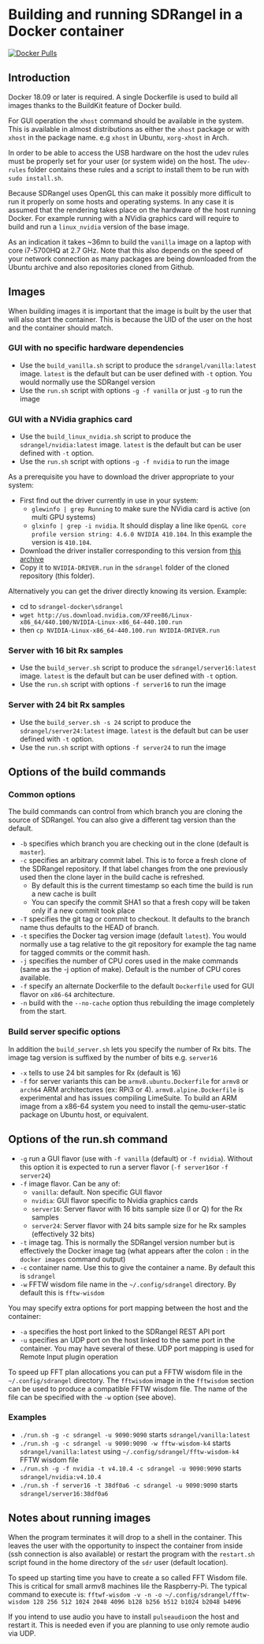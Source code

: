 <h1>Building and running SDRangel in a Docker container</h1>

[![Docker Pulls](https://img.shields.io/docker/pulls/f4exb06/sdrangelsrv)](https://hub.docker.com/repository/docker/f4exb06/sdrangelsrv)

<h2>Introduction</h2>

Docker 18.09 or later is required. A single Dockerfile is used to build all images thanks to the BuildKit feature of Docker build.

For GUI operation the `xhost` command should be available in the system. This is available in almost distributions as either the `xhost` package or with `xhost` in the package name. e.g `xhost` in Ubuntu, `xorg-xhost` in Arch.

In order to be able to access the USB hardware on the host the udev rules must be properly set for your user (or system wide) on the host. The `udev-rules` folder contains these rules and a script to install them to be run with `sudo install.sh`.

Because SDRangel uses OpenGL this can make it possibly more difficult to run it properly on some hosts and operating systems.  In any case it is assumed that the rendering takes place on the hardware of the host running Docker. For example running with a NVidia graphics card will require to build and run a `linux_nvidia` version of the base image.

As an indication it takes ~36mn to build the `vanilla` image on a laptop with core i7-5700HQ at 2.7 GHz. Note that this also depends on the speed of your network connection as many packages are being downloaded from the Ubuntu archive and also repositories cloned from Github.

<h2>Images</h2>

When building images it is important that the image is built by the user that will also start the container. This is because the UID of the user on the host and the container should match.

<h3>GUI with no specific hardware dependencies</h3>

  - Use the `build_vanilla.sh` script to produce the `sdrangel/vanilla:latest` image. `latest` is the default but can be user defined with `-t` option. You would normally use the SDRangel version
  - Use the `run.sh` script with options `-g -f vanilla` or just `-g` to run the image

<h3>GUI with a NVidia graphics card</h3>

  - Use the `build_linux_nvidia.sh` script to produce the `sdrangel/nvidia:latest` image. `latest` is the default but can be user defined with `-t` option.
  - Use the `run.sh` script with options `-g -f nvidia` to run the image

As a prerequisite you have to download the driver appropriate to your system:

  - First find out the driver currently in use in your system:
    - `glewinfo | grep Running` to make sure the NVidia card is active (on multi GPU systems)
    - `glxinfo | grep -i nvidia`. It should display a line like `OpenGL core profile version string: 4.6.0 NVIDIA 410.104`. In this example the version is `410.104`.
  - Download the driver installer corresponding to this version from [this archive](https://www.nvidia.com/object/linux-amd64-display-archive.html)
  - Copy it to `NVIDIA-DRIVER.run` in the `sdrangel` folder of the cloned repository (this folder).

Alternatively you can get the driver directly knowing its version. Example:

  - cd to `sdrangel-docker\sdrangel`
  - `wget http://us.download.nvidia.com/XFree86/Linux-x86_64/440.100/NVIDIA-Linux-x86_64-440.100.run`
  - then `cp NVIDIA-Linux-x86_64-440.100.run NVIDIA-DRIVER.run`

<h3>Server with 16 bit Rx samples</h3>

  - Use the `build_server.sh` script to produce the `sdrangel/server16:latest` image. `latest` is the default but can be user defined with `-t` option.
  - Use the `run.sh` script with options `-f server16` to run the image

<h3>Server with 24 bit Rx samples</h3>

  - Use the `build_server.sh -s 24` script to produce the `sdrangel/server24:latest` image. `latest` is the default but can be user defined with `-t` option.
  - Use the `run.sh` script with options `-f server24` to run the image

<h2>Options of the build commands</h2>

<h3>Common options</h3>

The build commands can control from which branch you are cloning the source of SDRangel. You can also give a different tag version than the default.

  - `-b` specifies which branch you are checking out in the clone (default is `master`).
  - `-c` specifies an arbitrary commit label. This is to force a fresh clone of the SDRangel repository. If that label changes from the one previously used then the clone layer in the build cache is refreshed.
    - By default this is the current timestamp so each time the build is run a new cache is built
    - You can specify the commit SHA1 so that a fresh copy will be taken only if a new commit took place
  - `-T` specifies the git tag or commit to checkout. It defaults to the branch name thus defaults to the HEAD of branch.
  - `-t` specifies the Docker tag version image (default `latest`). You would normally use a tag relative to the git repository for example the tag name for tagged commits or the commit hash.
  - `-j` specifies the number of CPU cores used in the make commands (same as the -j option of make). Default is the number of CPU cores available.
  - `-f` specify an alternate Dockerfile to the default `Dockerfile` used for GUI flavor on `x86-64` architecture.
  - `-n` build with the `--no-cache` option thus rebuilding the image completely from the start.

<h3>Build server specific options</h3>

In addition the `build_server.sh` lets you specify the number of Rx bits. The image tag version is suffixed by the number of bits e.g. `server16`

  - `-x` tells to use 24 bit samples for Rx (default is 16)
  - `-f` for server variants this can be `armv8.ubuntu.Dockerfile` for `armv8` or `arch64` ARM architectures (ex: RPi3 or 4). `armv8.alpine.Dockerfile` is experimental and has issues compiling LimeSuite. To build an ARM image from a x86-64 system you need to install the qemu-user-static package on Ubuntu host, or equivalent.

<h2>Options of the run.sh command</h2>

  - `-g` run a GUI flavor (use with `-f vanilla` (default) or `-f nvidia`). Without this option it is expected to run a server flavor (`-f server16`or `-f server24`)
  - `-f` image flavor. Can be any of:
    - `vanilla`: default. Non specific GUI flavor
    - `nvidia`: GUI flavor specific to Nvidia graphics cards
    - `server16`: Server flavor with 16 bits sample size (I or Q) for the Rx samples
    - `server24`: Server flavor with 24 bits sample size for he Rx samples (effectively 32 bits)
  - `-t` image tag. This is normally the SDRangel version number but is effectively the Docker image tag (what appears after the colon `:` in the `docker images` command output)
  - `-c` container name. Use this to give the container a name. By default this is `sdrangel`
  - `-w` FFTW wisdom file name in the `~/.config/sdrangel` directory. By default this is `fftw-wisdom`

You may specify extra options for port mapping between the host and the container:

  - `-a` specifies the host port linked to the SDRangel REST API port
  - `-u` specifies an UDP port on the host linked to the same port in the container.
  You may have several of these. UDP port mapping is used for Remote Input plugin operation

To speed up FFT plan allocations you can put a FFTW wisdom file in the `~/.config/sdrangel` directory. The `fftwisdom` image in the `fftwisdom` section can be used to produce a compatible FFTW wisdom file. The name of the file can be specified with the `-w` option (see above).

<h3>Examples</h3>

  - `./run.sh -g -c sdrangel -u 9090:9090` starts `sdrangel/vanilla:latest`
  - `./run.sh -g -c sdrangel -u 9090:9090 -w fftw-wisdom-k4` starts `sdrangel/vanilla:latest` using `~/.config/sdrangel/fftw-wisdom-k4` FFTW wisdom file
  - `./run.sh -g -f nvidia -t v4.10.4 -c sdrangel -u 9090:9090` starts `sdrangel/nvidia:v4.10.4`
  - `./run.sh -f server16 -t 38df0a6 -c sdrangel -u 9090:9090` starts `sdrangel/server16:38df0a6`

<h2>Notes about running images</h2>

When the program terminates it will drop to a shell in the container. This leaves the user with the opportunity to inspect the container from inside (ssh connection is also available) or restart the program with the `restart.sh` script found in the home directory of the `sdr` user (default location).

To speed up starting time you have to create a so called FFT Wisdom file. This is critical for small armv8 machines lile the Raspberry-Pi. The typical command to execute is: `fftwf-wisdom -v -n -o ~/.config/sdrangel/fftw-wisdom 128 256 512 1024 2048 4096 b128 b256 b512 b1024 b2048 b4096`

If you intend to use audio you have to install `pulseaudio`on the host and restart it. This is needed even if you are planning to use only remote audio via UDP.
